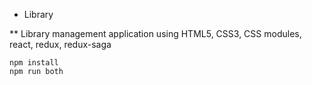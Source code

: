 * Library

** Library management application using HTML5, CSS3, CSS modules, react, redux, redux-saga

```
npm install
npm run both

```
